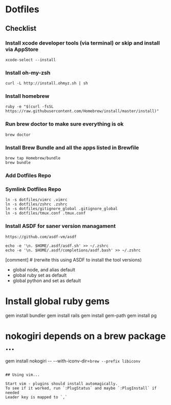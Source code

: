 # Dotfiles

## Checklist


### Install xcode developer tools (via terminal) or skip and install via AppStore

    xcode-select --install

### Install oh-my-zsh

    curl -L http://install.ohmyz.sh | sh


### Install homebrew
   
    ruby -e "$(curl -fsSL https://raw.githubusercontent.com/Homebrew/install/master/install)"


### Run brew doctor to make sure everything is ok

    brew doctor

### Install Brew Bundle and all the apps listed in Brewfile
     
    brew tap Homebrew/bundle
    brew bundle


###  Add Dotfiles Repo 


### Symlink Dotfiles Repo

    ln -s dotfiles/vimrc .vimrc
    ln -s dotfiles/zshrc .zshrc
    ln -s dotfiles/gitignore_global .gitignore_global
    ln -s dotfiles/tmux.conf .tmux.conf


### Install ASDF for saner version managament

```
https://github.com/asdf-vm/asdf
```

```
echo -e '\n. $HOME/.asdf/asdf.sh' >> ~/.zshrc
echo -e '\n. $HOME/.asdf/completions/asdf.bash' >> ~/.zshrc
```

[comment] # (rerwite this using ASDF to install the tool versions)
* global node, and alias default
* global ruby set as default
* global python and set as default


# Install global ruby gems
gem install bundler
gem install rails
gem install gem-path
gem install pg
# nokogiri depends on a brew package ...
gem install nokogiri -- --with-iconv-dir=`brew --prefix libiconv`
````

## Using vim...

Start vim - plugins should install automagically. 
To see if it worked, run `:PlugStatus` and maybe `:PlugInstall` if needed
Leader key is mapped to `,` 

